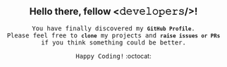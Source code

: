 <h2 align="center"> Hello there, fellow <𝚍𝚎𝚟𝚎𝚕𝚘𝚙𝚎𝚛𝚜/>! <!-- <img src="https://i.imgur.com/WkC2Lqe.gif" width="100px"> --> </h2>

<p align="center"><samp>You have finally discovered my <code><strong>GitHub Profile</strong></code>. <br>
	Please feel free to <code><strong>clone</strong></code> my projects and <code><strong>raise issues or PRs</strong></code> if you think something could be better.</samp></p>

<p align="center"><samp>Happy Coding!</samp> :octocat:</p>

<!--
**pranjalagg/pranjalagg** is a ✨ _special_ ✨ repository because its `README.md` (this file) appears on your GitHub profile.

Here are some ideas to get you started:

- 🔭 I’m currently working on ...
- 🌱 I’m currently learning ...
- 👯 I’m looking to collaborate on ...
- 🤔 I’m looking for help with ...
- 💬 Ask me about ...
- 📫 How to reach me: ...
- 😄 Pronouns: ...
- ⚡ Fun fact: ...
-->
